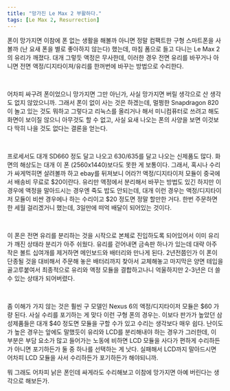 ```yaml
---
title: "망가진 Le Max 2 부활하다."
tags: [Le Max 2, Resurrection]
---
```


폰이 망가지면 이참에 폰 없는 생활을 해볼까 아니면 정말 컴팩트한 구형 스마트폰을 사볼까 (난 요새 폰을 별로 좋아하지 않는다) 했는데, 마침 폼으로 들고 다니는 Le Max 2의 유리가 깨졌다. 대개 그렇듯 액정은 무사한데, 이러한 경우 전면 유리를 바꾸거나 아니면 전면 액정/디지타이져/유리를 한꺼번에 바꾸는 방법으로 수리한다. 

​

어차피 싸구려 폰이었으니 망가지면 그만 아닌가, 사실 망가지면 버릴 생각으로 산 생각도 없지 않았으니까. 그래서 폰이 없이 사는 것은 하겠는데, 멀쩡한 Snapdragon 820이 놀고 있는 것도 뭐하고 그렇다고 리눅스를 올리거나 해서 미니컴퓨터로 쓰려고 해도 화면이 보이질 않으니 아무것도 할 수 없고, 사실 요새 나오는 폰의 사양을 보면 이것보다 딱히 나을 것도 없다는 결론을 얻는다. 

​

프로세서도 대개 SD660 정도 달고 나오고 630/635를 달고 나오는 신제품도 많다. 화면의 해상도는 대개 이 폰 (2560x1440)보다도 못한 게 보통이다. 그래서, 혹시나 수리가 싸게먹히면 살려볼까 하고 ebay를 뒤져보니 어라?! 액정/디지타이저 모듈이 중국에서 배송비 무료로 $20이란다. 유리만 액정에서 분리해서 바꾸는 방법도 있긴 하지만 이 경우에 액정을 말아드시는 경우엔 죽도 밥도 안되는데, 대개 이런 경우는 액정/디지타이저 모듈이 비싼 경우에나 하는 수리이고 $20 정도면 정말 할만한 거다. 한번 주문하면 한 세월 걸리겠거니 했는데, 3일만에 떠억 배달이 되어있는 것이다.

​

이 폰은 전면 유리를 분리하는 것을 시작으로 본체로 진입하도록 되어있어서 이미 유리가 깨진 상태라 분리가 아주 쉬웠다. 유리를 걷어내면 금속판 하나가 있는데 대략 아주 작은 볼트 십여개를 제거하면 메인보드와 배터리와 만나게 된다. 2년전쯤인가 이 폰이 단종될 것을 대비해서 주문해 놓은 배터리까지 찾아서 교체해놓고 마지막은 양면 테입을 골고루붙여서 최종적으로 유리와 액정 모듈을 결합하고나니 억울하지만 2-3년은 더 쓸 수 있는 상태가 되어버렸다. 

​

좀 이해가 가지 않는 것은 훨씬 구 모델인 Nexus 6의 액정/디지타이저 모듈은 $60 가량 된다. 사실 수리를 포기하는 게 맞다 이런 구형 폰의 경우는. 이보다 판가가 높았던 삼성제품들은 대개 $40 정도면 모듈을 구할 수가 있고 수리는 생각보다 매우 쉽다. 난이도가 높은 경우는 앞에도 말했듯이 유리와 LCD를 분리해내야 하는 경우가 그러한데, 이 부분은 부담 요소가 많고 들어가는 노동에 비하면 LCD 모듈을 사다가 편하게 수리하든가 아니면 포기하든가 둘 중 하나를 선택하는 게 낫다. 실패해서 LCD까지 말아드시면 어차피 LCD 모듈을 사서 수리하든가 포기하든가 해야되니까. 
​

뭐 그래도 어차피 낡은 폰인데 싸게라도 수리해보고 이참에 망가지면 아예 버린다는 생각으로 해보든가. 
